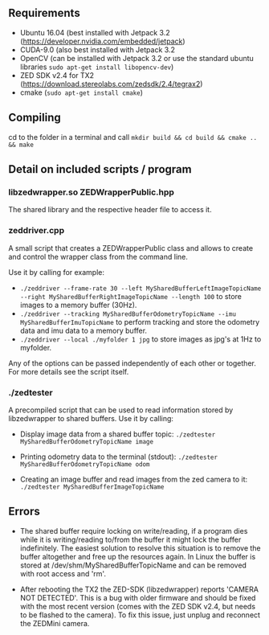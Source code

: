 ## Requirements

* Ubuntu 16.04
 (best installed with Jetpack 3.2 (https://developer.nvidia.com/embedded/jetpack)
* CUDA-9.0 (also best installed with Jetpack 3.2
* OpenCV (can be installed with Jetpack 3.2 or use the standard ubuntu libraries `sudo apt-get install libopencv-dev`)
* ZED SDK v2.4 for TX2 (https://download.stereolabs.com/zedsdk/2.4/tegrax2)
* cmake (`sudo apt-get install cmake`)

## Compiling

cd to the folder in a terminal and call `mkdir build && cd build && cmake .. && make`

## Detail on included scripts / program

### libzedwrapper.so ZEDWrapperPublic.hpp

The shared library and the respective header file to access it.

### zeddriver.cpp

A small script that creates a ZEDWrapperPublic class and allows to create and control the wrapper class from the command line.

Use it by calling for example: 

* `./zeddriver --frame-rate 30 --left MySharedBufferLeftImageTopicName --right MySharedBufferRightImageTopicName --length 100` to store images to a memory buffer (30Hz).
* `./zeddriver --tracking MySharedBufferOdometryTopicName --imu MySharedBufferImuTopicName` to perform tracking and store the odometry data and imu data to a memory buffer.
* `./zeddriver --local ./myfolder 1 jpg` to store images as jpg's at 1Hz to myfolder.

Any of the options can be passed independently of each other or together. For more details see the script itself.

### ./zedtester

A precompiled script that can be used to read information stored by libzedwrapper to shared buffers. Use it by calling:

* Display image data from a shared buffer topic: `./zedtester MySharedBufferOdometryTopicName image`

* Printing odometry data to the terminal (stdout): `./zedtester MySharedBufferOdometryTopicName odom`

* Creating an image buffer and read images from the zed camera to it: `./zedtester MySharedBufferImageTopicName`


## Errors

* The shared buffer require locking on write/reading, if a program dies while it is writing/reading to/from the buffer it might lock the buffer indefinitely. The easiest solution to resolve this situation is to remove the buffer altogether and free up the resources again. In Linux the buffer is stored at /dev/shm/MySharedBufferTopicName and can be removed with root access and 'rm'.

* After rebooting the TX2 the ZED-SDK (libzedwrapper) reports 'CAMERA NOT DETECTED'. This is a bug with older firmware and should be fixed with the most recent version (comes with the ZED SDK v2.4, but needs to be flashed to the camera). To fix this issue, just unplug and reconnect the ZEDMini camera.
